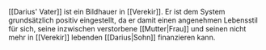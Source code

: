 [[Darius' Vater]] ist ein Bildhauer in [[Verekir]]. Er ist dem System grundsätzlich positiv eingestellt, da er damit einen angenehmen Lebensstil für sich, seine inzwischen verstorbene [[Mutter|Frau]] und seinen nicht mehr in [[Verekir]] lebenden [[Darius|Sohn]] finanzieren kann. 